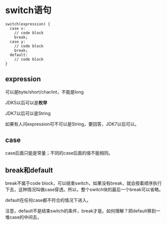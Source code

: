 # switch语句

```
switch(expression) {
  case x:
    // code block
    break;
  case y:
    // code block
    break;
  default:
    // code block
}
```

## expression

可以是byte/short/char/int，不能是long

JDK5以后可以是**枚举**

JDK7以后可以是String

如果有人问expression可不可以是String，要回答，JDK7以后可以。

## case

case后面只能是常量；不同的case后面的值不能相同。

## break和default

break不属于code block，可以结束switch，如果没有break，就会按着顺序执行下去，这种情况叫做case穿透。所以，整个switch块的最后一个break可以省略。

default在任何case都不符合的情况下进入。

注意，default不是结束switch的条件，break才是。如何理解？把default移到一堆case的中间去，
